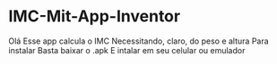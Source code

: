 # IMC-Mit-App-Inventor
Olá
Esse app calcula o IMC
Necessitando, claro, do peso e altura
Para instalar
Basta baixar o .apk
E intalar em seu celular ou emulador
